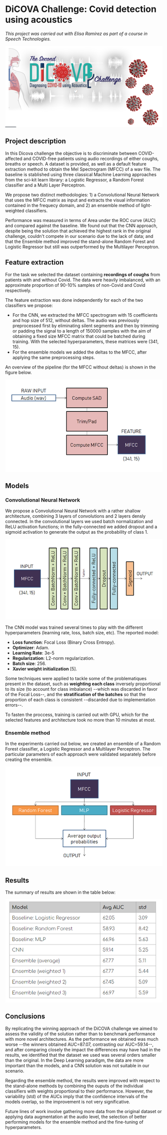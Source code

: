 # DiCOVA Challenge: Covid detection using acoustics

*This project was carried out with Elisa Ramírez as part of a course in Speech Technologies.*

![Dicova](https://github.com/CesarCaramazana/SpeechTech_DiCOVA_Challenge/blob/main/Figures/DiCOVA.PNG)

## Project description

In this Dicova challenge the objective is to discriminate between COVID-affected and COVID-free patients using audio recordings of either coughs, breaths or speech. A dataset is provided, as well as a default feature extraction method to obtain the Mel Spectrogram (MFCC) of a wav file. The baseline is stablished using three classical Machine Learning approaches from the sci-kit learn library: a Logistic Regressor, a Random Forest classifier and a Multi Layer Perceptron. 

We propose two distinct methodologies: 1) a Convolutional Neural Network that uses the MFCC matrix as input and extracts the visual information contained in the frequecy domain, and 2) an ensemble method of light-weighted classifiers.

Performance was measured in terms of Area under the ROC curve (AUC) and compared against the baseline. We found out that the CNN approach, despite being the solution that achieved the highest rank in the original challenge, couldn't compete in our scenario due to the lack of data; and that the Ensemble method improved the stand-alone Random Forest and Logistic Regressor but still was outperformed by the Multilayer Perceptron. 



## Feature extraction
For the task we selected the dataset containing **recordings of coughs** from patients with and without Covid. The data were heavily imbalanced, with an approximate proportion of 90-10% samples of non-Covid and Covid respectively. 

The feature extraction was done independently for each of the two classifiers we propose:
  * For the CNN, we extracted the MFCC spectrogram with 15 coefficients and hop size of 512, without deltas. The audio was previously preprocessed first by eliminating silent segments and then by trimming or padding the signal to a length of 150000 samples with the aim of obtaining a fixed size MFCC matrix that could be batched during training. With the selected hyperparameters, these matrices were (341, 15). 
  * For the ensemble models we added the deltas to the MFCC, after applying the same preprocessing steps. 

An overview of the pipeline (for the MFCC without deltas) is shown in the figure below.

![Features](https://github.com/CesarCaramazana/SpeechTech_DiCOVA_Challenge/blob/main/Figures/feature_extraction.PNG)


## Models

### Convolutional Neural Network

We propose a Convolutional Neural Network with a rather shallow architecture, combining 3 layers of convolutions and 2 layers densly connected. In the convolutional layers we used batch normalization and ReLU activation functions; in the fully-connected we added dropout and a sigmoid activation to generate the output as the probability of class 1. 

![CNN](https://github.com/CesarCaramazana/SpeechTech_DiCOVA_Challenge/blob/main/Figures/CNN%20architecture.PNG)

The CNN model was trained several times to play with the different hyperparameters (learning rate, loss, batch size, etc). The reported model:

- **Loss function**: Focal Loss (Binary Cross Entropy).
- **Optimizer**: Adam.
- **Learning Rate**: 3e-5
- **Regularization**: L2-norm regularization.
- **Batch size**: 256.
- **Xavier weight initialization** [5].

Some techniques were applied to tackle some of the problematiques present in the dataset, such as **weighting each class** inversely proportional to its size (to account for class imbalance) --which was discarded in favor of the Focal Loss--, and the **stratification of the batches** so that the proportion of each class is consistent --discarded due to implementation errors--.

To fasten the proccess, training is carried out with GPU, which for the selected features and architecture took no more than 10 minutes at most.


### Ensemble method

In the experiments carried out below, we created an ensemble of a Random Forest classifier, a Logistic Regressor and a Multilayer Perceptron. The particular parameters of each approach were validated separately before creating the ensemble.

![Ensemble](https://github.com/CesarCaramazana/SpeechTech_DiCOVA_Challenge/blob/main/Figures/ensemble_method.PNG)


## Results

The summary of results are shown in the table below:

![Results](https://github.com/CesarCaramazana/SpeechTech_DiCOVA_Challenge/blob/main/Figures/results.PNG)


## Conclusions

By replicating the winning approach of the DiCOVA challenge we aimed to assess the validity of the solution rather than to benchmark performance with more novel architectures. As the performance we obtained was much worse --the winners obtained AUC=87.07, contrasting our AUC=59.14--, and after comparing closely the impact the differences may have had in the results, we identified that the dataset we used was several orders smaller than the original. In the Deep Learning paradigm, the data are more important than the models, and a CNN solution was not suitable in our scenario. 


Regarding the ensemble method, the results were improved with respect to the stand-alone methods by combining the ouputs of the individual classifiers with weights proportional to their performance. However, the variability (std) of the AUCs imply that the confidence intervals of the models overlap, so the improvement is not very significative.


Future lines of work involve gathering more data from the original dataset or applying data augmentation at the audio level, the selection of better performing models for the ensemble method and the fine-tuning of hyperparameters. 
